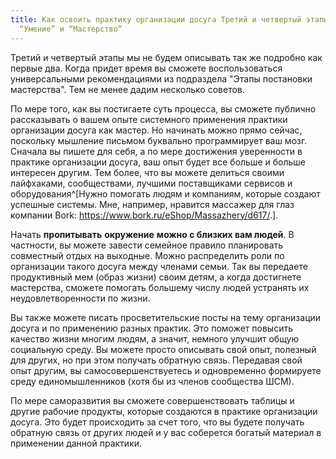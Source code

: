 ```yaml
---
title: Как освоить практику организации досуга Третий и четвертый этапы — уровень
  “Умение” и “Мастерство”
---
```


Третий и четвертый этапы мы не будем описывать так же подробно как
первые два. Когда придет время вы сможете воспользоваться универсальными
рекомендациями из подраздела "Этапы постановки мастерства". Тем не менее
дадим несколько советов.

По мере того, как вы постигаете суть процесса, вы сможете публично
рассказывать о вашем опыте системного применения практики организации
досуга как мастер. Но начинать можно прямо сейчас, поскольку мышление
письмом буквально программирует ваш мозг. Сначала вы пишете для себя, а
по мере достижения уверенности в практике организации досуга, ваш опыт
будет все больше и больше интересен другим. Тем более, что вы можете
делиться своими лайфхаками, сообществами, лучшими поставщиками сервисов
и оборудования^[Нужно помогать людям и компаниям,
которые создают успешные системы. Мне, например, нравится массажер для
глаз компании Bork:
<https://www.bork.ru/eShop/Massazhery/d617/>.].

Начать **пропитывать** **окружение** **можно с близких вам людей**. В
частности, вы можете завести семейное правило планировать совместный
отдых на выходные. Можно распределить роли по организации такого досуга
между членами семьи. Так вы передаете продуктивный мем (образ жизни)
своим детям, а когда достигнете мастерства, сможете помогать большему
числу людей устранять их неудовлетворенности по жизни.

Вы также можете писать просветительские посты на тему организации досуга
и по применению разных практик. Это поможет повысить качество жизни
многим людям, а значит, немного улучшит общую социальную среду. Вы
можете просто описывать свой опыт, полезный для других, но при этом
получать обратную связь. Передавая свой опыт другим, вы
самосовершенствуетесь и одновременно формируете среду единомышленников
(хотя бы из членов сообщества ШСМ).

По мере саморазвития вы сможете совершенствовать таблицы и другие
рабочие продукты, которые создаются в практике организации досуга. Это
будет происходить за счет того, что вы будете получать обратную связь от
других людей и у вас соберется богатый материал в применении данной
практики.
